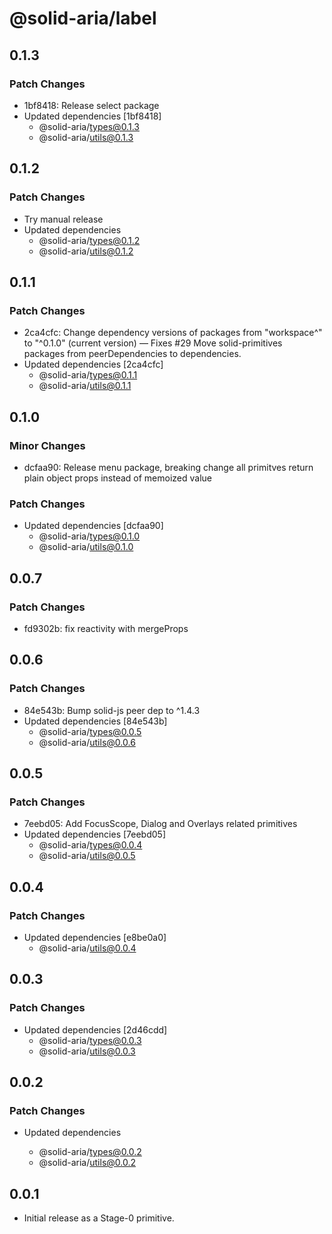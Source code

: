 # @solid-aria/label

## 0.1.3

### Patch Changes

- 1bf8418: Release select package
- Updated dependencies [1bf8418]
  - @solid-aria/types@0.1.3
  - @solid-aria/utils@0.1.3

## 0.1.2

### Patch Changes

- Try manual release
- Updated dependencies
  - @solid-aria/types@0.1.2
  - @solid-aria/utils@0.1.2

## 0.1.1

### Patch Changes

- 2ca4cfc: Change dependency versions of packages from "workspace^" to "^0.1.0" (current version) — Fixes #29
  Move solid-primitives packages from peerDependencies to dependencies.
- Updated dependencies [2ca4cfc]
  - @solid-aria/types@0.1.1
  - @solid-aria/utils@0.1.1

## 0.1.0

### Minor Changes

- dcfaa90: Release menu package, breaking change all primitves return plain object props instead of memoized value

### Patch Changes

- Updated dependencies [dcfaa90]
  - @solid-aria/types@0.1.0
  - @solid-aria/utils@0.1.0

## 0.0.7

### Patch Changes

- fd9302b: fix reactivity with mergeProps

## 0.0.6

### Patch Changes

- 84e543b: Bump solid-js peer dep to ^1.4.3
- Updated dependencies [84e543b]
  - @solid-aria/types@0.0.5
  - @solid-aria/utils@0.0.6

## 0.0.5

### Patch Changes

- 7eebd05: Add FocusScope, Dialog and Overlays related primitives
- Updated dependencies [7eebd05]
  - @solid-aria/types@0.0.4
  - @solid-aria/utils@0.0.5

## 0.0.4

### Patch Changes

- Updated dependencies [e8be0a0]
  - @solid-aria/utils@0.0.4

## 0.0.3

### Patch Changes

- Updated dependencies [2d46cdd]
  - @solid-aria/types@0.0.3
  - @solid-aria/utils@0.0.3

## 0.0.2

### Patch Changes

- Updated dependencies

  - @solid-aria/types@0.0.2
  - @solid-aria/utils@0.0.2

## 0.0.1

- Initial release as a Stage-0 primitive.
